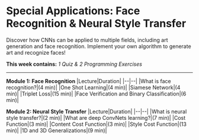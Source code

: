 # Special Applications: Face Recognition & Neural Style Transfer

Discover how CNNs can be applied to multiple fields, including art generation and face recognition. Implement your own algorithm to generate art and recognize faces!

**This week contains:** *1 Quiz & 2 Programming Exercises*

----

**Module 1: Face Recognition**
|Lecture|Duration|
|--|--|
|What is face recognition?|(4 min)|
|One Shot Learning|(4 min)|
|Siamese Network|(4 min)|
|Triplet Loss|(15 min)|
|Face Verification and Binary Classification|(6 min)|

**Module 2: Neural Style Transfer**
|Lecture|Duration|
|--|--|
|What is neural style transfer?|(2 min)|
|What are deep ConvNets learning?|(7 min)|
|Cost Function|(3 min)|
|Content Cost Function|(3 min)|
|Style Cost Function|(13 min)|
|1D and 3D Generalizations|(9 min)|
